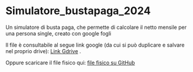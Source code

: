 # Simulatore_bustapaga_2024
Un simulatore di busta paga, che permette di calcolare il netto mensile per una persona single, creato con google fogli 

Il file è consultabile al segue link google (da cui si può duplicare e salvare nel proprio drive): [Link Gdrive](https://docs.google.com/spreadsheets/d/14sUSca3DYSjQJqYn2WSjsRmGI6WmMXB9/edit?usp=sharing&ouid=101509702111743375052&rtpof=true&sd=true) .

Oppure scaricare il file fisico qui: [file fisico su GitHub](https://github.com/nicdelillo/Simulatore_bustapaga_2024/blob/main/Simulazione_bustapaga_2024_v2.xlsx)
